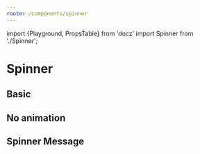 ```yaml
---
route: /components/spinner
---
```


import {Playground, PropsTable} from 'docz'
import Spinner from './Spinner';

# Spinner

<PropsTable of={Spinner} />

## Basic

<Playground>
  <Spinner />
</Playground>

## No animation

<Playground>
  <Spinner animated={false} />
</Playground>

## Spinner Message

<Playground>
  <Spinner message="Loading data with animation..." />
  <Spinner animated={false} message="Loading data without animation..." />
</Playground>
